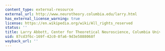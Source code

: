 ```yaml
---
content_type: external-resource
external_url: http://www.neurotheory.columbia.edu/larry.html
has_external_license_warning: true
license: https://en.wikipedia.org/wiki/All_rights_reserved
status: ''
title: Larry Abbott, Center for Theoretical Neuroscience, Columbia University
uid: 87cd3f6c-169f-42c0-8fa6-9d3e5888068f
wayback_url: ''
---
```

